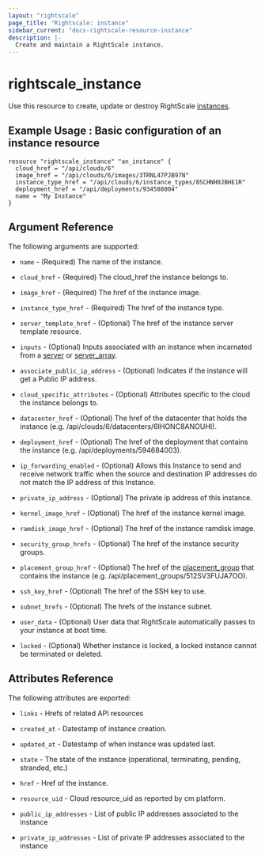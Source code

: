```yaml
---
layout: "rightscale"
page_title: "Rightscale: instance"
sidebar_current: "docs-rightscale-resource-instance"
description: |-
  Create and maintain a RightScale instance.
---
```


# rightscale_instance

Use this resource to create, update or destroy RightScale [instances](http://reference.rightscale.com/api1.5/resources/ResourceInstances.html).

## Example Usage : Basic configuration of an instance resource

```hcl
resource "rightscale_instance" "an_instance" {
  cloud_href = "/api/clouds/6"
  image_href = "/api/clouds/6/images/3TRNL47PJB97N"
  instance_type_href = "/api/clouds/6/instance_types/8SCHNH0JBHE1R"
  deployment_href = "/api/deployments/934588004"
  name = "My Instance"
}
```

## Argument Reference

The following arguments are supported:

* `name` - (Required) The name of the instance.

* `cloud_href` - (Required) The cloud_href the instance belongs to.

* `image_href` - (Required) The href of the instance image.

* `instance_type_href` - (Required) The href of the instance type.

* `server_template_href` - (Optional) The href of the instance server template resource.

* `inputs` - (Optional) Inputs associated with an instance when incarnated from a [server](https://github.com/rightscale/terraform-provider-rightscale/blob/master/website/docs/r/cm_server.markdown) or [server_array](https://github.com/rightscale/terraform-provider-rightscale/blob/master/website/docs/r/cm_server_array.markdown).

* `associate_public_ip_address` - (Optional) Indicates if the instance will get a Public IP address.

* `cloud_specific_attributes` - (Optional) Attributes specific to the cloud the instance belongs to.

* `datacenter_href` - (Optional) The href of the datacenter that holds the instance (e.g. /api/clouds/6/datacenters/6IHONC8ANOUHI).

* `deployment_href` - (Optional) The href of the deployment that contains the instance (e.g. /api/deployments/594684003).

* `ip_forwarding_enabled` - (Optional) Allows this Instance to send and receive network traffic when the source and destination IP addresses do not match the IP address of this Instance.

* `private_ip_address` - (Optional) The private ip address of this instance.

* `kernel_image_href` - (Optional) The href of the instance kernel image.

* `ramdisk_image_href` - (Optional) The href of the instance ramdisk image.

* `security_group_hrefs` - (Optional) The href of the instance security groups.

* `placement_group_href` - (Optional) The href of the [placement_group](http://docs.rightscale.com/cm/dashboard/clouds/aws/ec2_placement_groups.html) that contains the instance (e.g. /api/placement_groups/512SV3FUJA7OO).

* `ssh_key_href` - (Optional) The href of the SSH key to use.

* `subnet_hrefs` - (Optional) The hrefs of the instance subnet.

* `user_data` - (Optional) User data that RightScale automatically passes to your instance at boot time.

* `locked` - (Optional)  Whether instance is locked, a locked instance cannot be terminated or deleted.

## Attributes Reference

The following attributes are exported:

* `links` - Hrefs of related API resources

* `created_at` - Datestamp of instance creation.

* `updated_at` - Datestamp of when instance was updated last.

* `state` - The state of the instance (operational, terminating, pending, stranded, etc.)

* `href` - Href of the instance.

* `resource_uid` - Cloud resource_uid as reported by cm platform.

* `public_ip_addresses` - List of public IP addresses associated to the instance

* `private_ip_addresses` - List of private IP addresses associated to the instance
